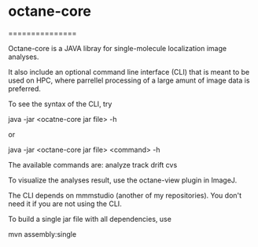 # octane-core
===============

Octane-core is a JAVA libray for single-molecule localization image analyses.

It also include an optional command line interface (CLI)  that is meant to be used on HPC, where parrellel processing of a large amunt of image data is preferred.

To see the syntax of the CLI, try

java -jar \<ocatne-core jar file\> -h   

  or

java -jar \<octane-core jar file\> \<command\> -h

The available commands are:  analyze track drift cvs 

To visualize the analyses result, use the octane-view plugin in ImageJ.

The CLI depends on mmmstudio (another of my repositories). You don't need it if you are not using the CLI.

To build a single jar file with all dependencies, use 

 mvn assembly:single


